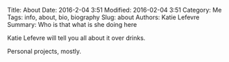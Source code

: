 Title: About
Date: 2016-2-04 3:51
Modified: 2016-02-04 3:51
Category: Me
Tags: info, about, bio, biography
Slug: about
Authors: Katie Lefevre
Summary: Who is that what is she doing here

Katie Lefevre will tell you all about it over drinks.

Personal projects, mostly.